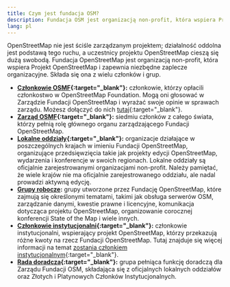 ```yaml
---
title: Czym jest fundacja OSM?
description: Fundacja OSM jest organizacją non-profit, która wspiera Projekt OSM i zapewnia niezbędne zaplecze organizacyjne
lang: pl
---
```


OpenStreetMap nie jest ściśle zarządzanym projektem; działalność oddolna jest podstawą tego ruchu, a uczestnicy projektu OpenStreetMap cieszą się dużą swobodą. Fundacja OpenStreetMap jest organizacją non-profit, która wspiera Projekt OpenStreetMap i zapewnia niezbędne zaplecze organizacyjne. Składa się ona z wielu członków i grup.

* **[Członkowie OSMF](https://wiki.osmfoundation.org/wiki/Membership){:target="_blank"}:**  członkowie, którzy opłacili członkostwo w OpenStreetMap Foundation. Mogą oni głosować w Zarządzie Fundacji OpenStreetMap i wyrażać swoje opinie w sprawach zarządu. Możesz dołączyć do nich [tutaj](https://wiki.osmfoundation.org/wiki/Membership){:target="_blank"}.
* **[Zarząd OSMF](https://wiki.osmfoundation.org/wiki/Officers_%26_Board){:target="_blank"}:** siedmiu członków z całego świata, którzy pełnią rolę głównego organu zarządzającego Fundacji OpenStreetMap.
* **[Lokalne oddziały](https://wiki.osmfoundation.org/wiki/Local_Chapters){:target="_blank"}:** organizacje działające w poszczególnych krajach w imieniu Fundacji OpenStreetMap, organizujące przedsięwzięcia takie jak projekty edycji OpenStreetMap, wydarzenia i konferencje w swoich regionach. Lokalne oddziały są oficjalnie zarejestrowanymi organizacjami non-profit. Należy pamiętać, że wiele krajów nie ma oficjalnie zarejestrowanego oddziału, ale nadal prowadzi aktywną edycję.
* **[Grupy robocze](/about-osm-community/working-groups.md):** grupy utworzone przez Fundację OpenStreetMap, które zajmują się określonymi tematami, takimi jak obsługa serwerów OSM, zarządzanie danymi, kwestie prawne i licencyjne, komunikacja dotycząca projektu OpenStreetMap, organizowanie corocznej konferencji State of the Map i wiele innych.
* **[Członkowie instytucjonalni](https://wiki.osmfoundation.org/wiki/Corporate_Members){:target="_blank"}:** członkowie instytucjonalni, wspierający projekt OpenStreetMap, którzy przekazują różne kwoty na rzecz Fundacji OpenStreetMap. Tutaj znajduje się więcej informacji na temat [zostania członkiem instytucjonalnym](https://wiki.osmfoundation.org/wiki/Join_as_a_corporate_member){:target="_blank"}.
* **[Rada doradcza](https://wiki.osmfoundation.org/wiki/Advisory_Board){:target="_blank"}:** grupa pełniąca funkcję doradczą dla Zarządu Fundacji OSM, składająca się z oficjalnych lokalnych oddziałów oraz Złotych i Platynowych Członków Instytucjonalnych.
